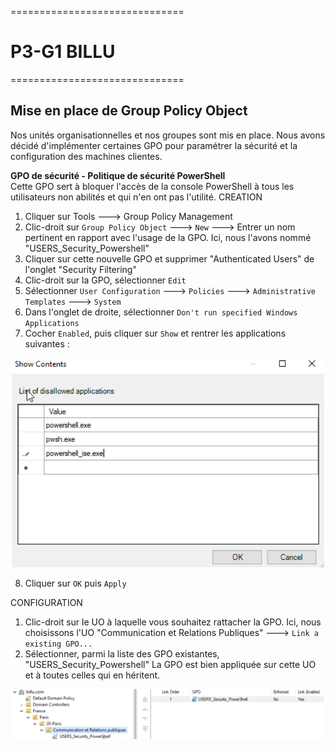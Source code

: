 ==============================

# P3-G1 BILLU

==============================

## Mise en place de Group Policy Object 

Nos unités organisationnelles et nos groupes sont mis en place. Nous avons décidé d'implémenter certaines GPO pour paramétrer la sécurité et la configuration des machines clientes.

**GPO de sécurité - Politique de sécurité PowerShell**            
Cette GPO sert à bloquer l'accès de la console PowerShell à tous les utilisateurs non abilités et qui n'en ont pas l'utilité.
CREATION
1. Cliquer sur Tools ---> Group Policy Management
2. Clic-droit sur `Group Policy Object` ---> `New` ---> Entrer un nom pertinent en rapport avec l'usage de la GPO. Ici, nous l'avons nommé "USERS_Security_Powershell"
3. Cliquer sur cette nouvelle GPO et supprimer "Authenticated Users" de l'onglet "Security Filtering"
4. Clic-droit sur la GPO, sélectionner `Edit`
5. Sélectionner `User Configuration` ---> `Policies` ---> `Administrative Templates` ---> `System`
6. Dans l'onglet de droite, sélectionner `Don't run specified Windows Applications`
7. Cocher `Enabled`, puis cliquer sur `Show` et rentrer les applications suivantes :

<P ALIGN="center"><IMG src="..\Ressources\Annexes S03\GPO_Powershell_config1.png" width=500></P>

8. Cliquer sur `OK` puis `Apply`

CONFIGURATION
1. Clic-droit sur le UO à laquelle vous souhaitez rattacher la GPO. Ici, nous choisissons l'UO "Communication et Relations Publiques" ---> `Link a existing GPO...`
2. Sélectionner, parmi la liste des GPO existantes, "USERS_Security_Powershell"
La GPO est bien appliquée sur cette UO et à toutes celles qui en héritent.

<P ALIGN="center"><IMG src="..\Ressources\Annexes S03\GPO_Powershell_result.png" width=500></P>

